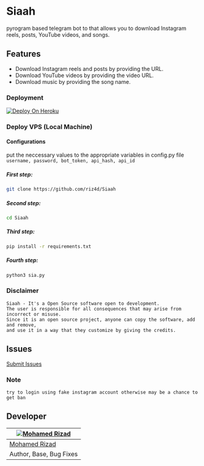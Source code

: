 # Siaah

pyrogram based telegram bot to  that allows you to download Instagram reels, posts, YouTube videos, and songs.

## Features

- Download Instagram reels and posts by providing the URL.
- Download YouTube videos by providing the video URL.
- Download music by providing the song name.

  
### Deployment

[![Deploy On Heroku](https://img.shields.io/badge/heroku-%23430098.svg?style=for-the-badge&logo=heroku&logoColor=white)](https://heroku.com/deploy?template=https://github.com/riz4d/Siaah)

### Deploy VPS (Local Machine)

#### Configurations

put the neccessary values to the appropriate variables in config.py file<br>
`
username,
password,
bot_token,
api_hash,
api_id
`

##### First step:

```sh
git clone https://github.com/riz4d/Siaah
```

##### Second step:

```sh
cd Siaah 
```

##### Third step:

```sh
pip install -r requirements.txt
```

##### Fourth step:

```sh
python3 sia.py
```

### Disclaimer
```
Siaah - It's a Open Source software open to development. 
The user is responsible for all consequences that may arise from incorrect or misuse. 
Since it is an open source project, anyone can copy the software, add and remove,
and use it in a way that they customize by giving the credits.
```

## Issues 

[Submit Issues](https://github.com/riz4d/Siaah/issues)

### Note
```
try to login using fake instagram account otherwise may be a chance to get ban
```
## Developer

[![Mohamed Rizad](https://github.com/riz4d.png?size=100)](https://github.com/riz4d) |
----|
[Mohamed Rizad](https://t.me/riz4d) |
Author, Base, Bug Fixes  |
